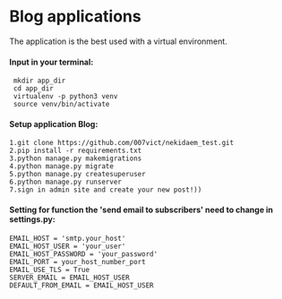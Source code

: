 # Blog applications

 The application is the best used with a virtual environment.

#### Input in your terminal:

 ```
  mkdir app_dir
  cd app_dir
  virtualenv -p python3 venv
  source venv/bin/activate
 ```

#### Setup application Blog:
 ```
 1.git clone https://github.com/007vict/nekidaem_test.git
 2.pip install -r requirements.txt
 3.python manage.py makemigrations
 4.python manage.py migrate
 5.python manage.py createsuperuser
 6.python manage.py runserver
 7.sign in admin site and create your new post!))
 ```
#### Setting for function the 'send email to subscribers' need to change in settings.py:
 ```
 EMAIL_HOST = 'smtp.your_host'
 EMAIL_HOST_USER = 'your_user'
 EMAIL_HOST_PASSWORD = 'your_password'
 EMAIL_PORT = your_host_number_port
 EMAIL_USE_TLS = True
 SERVER_EMAIL = EMAIL_HOST_USER
 DEFAULT_FROM_EMAIL = EMAIL_HOST_USER
 ```